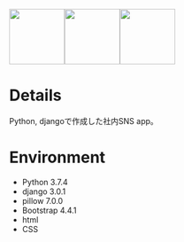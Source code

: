 <img src="https://normalblog.net/system/wp-content/uploads/2018/06/python.png" width="100"><img src="https://webty.jp/staffblog/wp-content/uploads/2018/08/thumbnail_django.jpg" width="100"><img src="https://getbootstrap.jp/docs/4.4/assets/img/bootstrap-stack.png" width="100">

# Details
Python, djangoで作成した社内SNS app。

# Environment
- Python 3.7.4
- django 3.0.1
- pillow 7.0.0
- Bootstrap 4.4.1
- html
- CSS
